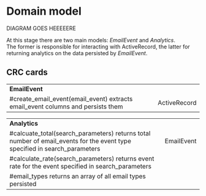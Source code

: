 # Domain model

DIAGRAM GOES HEEEEERE

At this stage there are two main models: *EmailEvent* and *Analytics*.  
The former is responsible for interacting with ActiveRecord, the latter for returning analytics on the data persisted by *EmailEvent*.

## CRC cards

<table>
  <tr>
    <td colspan="2"><b>EmailEvent</b></td>
  </tr>
  <tr>
    <td>#create_email_event(email_event) extracts email_event columns and persists them</td>
    <td>ActiveRecord</td>
  </tr>
</table>

<table>
  <tr>
    <td colspan="2"><b>Analytics</b></td>
  </tr>
  <tr>
    <td>#calcuate_total(search_parameters) returns total number of email_events for the event type specified in search_parameters</td>
    <td>EmailEvent</td>
  </tr>
   <tr>
    <td>#calculate_rate(search_parameters) returns event rate for the event specified in search_parameters</td>
    <td></td>
  </tr>
  <tr>
    <td>#email_types returns an array of all email types persisted</td>
    <td></td>
  </tr>
</table>
